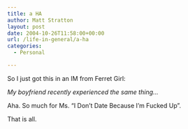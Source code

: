 ```yaml
---
title: a HA
author: Matt Stratton
layout: post
date: 2004-10-26T11:58:00+00:00
url: /life-in-general/a-ha
categories:
  - Personal

---
```

So I just got this in an IM from Ferret Girl:

_My boyfriend recently experienced the same thing&#8230;_

Aha. So much for Ms. &#8220;I Don&#8217;t Date Because I&#8217;m Fucked Up&#8221;.

That is all.